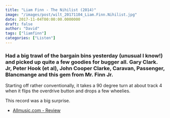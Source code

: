 ```yaml
---
title: "Liam Finn - The Nihilist (2014)"
image: "/images/post/wilt_20171104_Liam.Finn.Nihilist.jpg"
date: 2017-11-04T00:00:00.0000000
draft: false
author: "David"
tags: ["liamfinn"]
categories: ["Listen"]
---
```

### Had a big trawl of the bargain bins yesterday (unusual I know!) and picked up quite a few goodies for bugger all. Gary Clark. Jr, Peter Hook (et al), John Cooper Clarke, Caravan, Passenger, Blancmange and this gem from Mr. Finn Jr.

 Starting off rather conventionally, it takes a 90 degree turn at about track 4 when it flips the overdrive button and drops a few wheelies. 

 This record was a big surprise. 

-  [Allmusic.com - Review](https://www.allmusic.com/album/the-nihilist-mw0002636149)